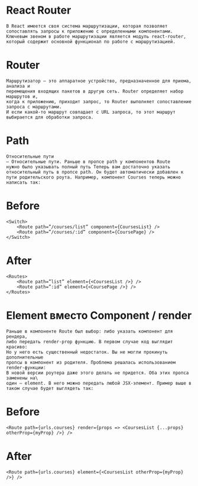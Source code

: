 # React Router
    В React имеется своя система маршрутизации, которая позволяет
    сопоставлять запросы к приложению с определенными компонентами. 
    Ключевым звеном в работе маршрутизации является модуль react-router, 
    который содержит основной функционал по работе с маршрутизацией.
# Router
    Маршрутизатор — это аппаратное устройство, предназначенное для приема, анализа и 
    перемещения входящих пакетов в другую сеть. Router определяет набор маршрутов и,
    когда к приложению, приходит запрос, то Router выполняет сопоставление запроса с маршрутами.
    И если какой-то маршрут совпадает с URL запроса, то этот маршрут выбирается для обработки запроса.

    
# Path
    Относительные пути
    — Oтносительные пути. Раньше в пропсе path у компонентов Route
    нужно было указывать полный путь Теперь вам достаточно указать 
    относительный путь в пропсе path. Он будет автоматически добавлен к
    пути родительского роута. Например, компонент Courses теперь можно написать так:
    
# Before 
    <Switch>
        <Route path=”/courses/list” component={CoursesList} />
        <Route path=”/courses/:id” component={CoursePage} />
    </Switch>

# After
    <Routes>
        <Route path=”list” element={<CoursesList />} />
        <Route path=”:id” element={<CoursePage />} />
    </Routes>
    
# Element вместо Component / render
    Раньше в компоненте Route был выбор: либо указать компонент для рендера,
    либо передать render-prop функцию. В первом случае код выглядит красиво:
    Но у него есть существенный недостаток. Вы не могли прокинуть дополнительные
    пропсы в компонент из родителя. Проблема решалась использованием render-функции:
    В новой версии роутера даже этого делать не придется. Оба этих пропса заменены на\
    один — element. В него можно передать любой JSX-элемент. Пример выше в таком случае будет выглядеть так:
    
# Before
    <Route path={urls.courses} render={props => <CoursesList {...props} otherProp={myProp} />} />
    
# After
    <Route path={urls.courses} element={<CoursesList otherProp={myProp} />} />
